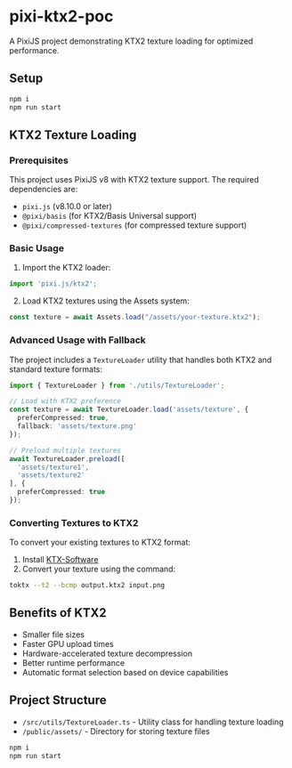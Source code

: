 # pixi-ktx2-poc

A PixiJS project demonstrating KTX2 texture loading for optimized performance.

## Setup

```bash
npm i
npm run start
```

## KTX2 Texture Loading

### Prerequisites

This project uses PixiJS v8 with KTX2 texture support. The required dependencies are:
- `pixi.js` (v8.10.0 or later)
- `@pixi/basis` (for KTX2/Basis Universal support)
- `@pixi/compressed-textures` (for compressed texture support)

### Basic Usage

1. Import the KTX2 loader:
```typescript
import 'pixi.js/ktx2';
```

2. Load KTX2 textures using the Assets system:
```typescript
const texture = await Assets.load("/assets/your-texture.ktx2");
```

### Advanced Usage with Fallback

The project includes a `TextureLoader` utility that handles both KTX2 and standard texture formats:

```typescript
import { TextureLoader } from './utils/TextureLoader';

// Load with KTX2 preference
const texture = await TextureLoader.load('assets/texture', {
  preferCompressed: true,
  fallback: 'assets/texture.png'
});

// Preload multiple textures
await TextureLoader.preload([
  'assets/texture1',
  'assets/texture2'
], {
  preferCompressed: true
});
```

### Converting Textures to KTX2

To convert your existing textures to KTX2 format:

1. Install [KTX-Software](https://github.com/KhronosGroup/KTX-Software)
2. Convert your texture using the command:
```bash
toktx --t2 --bcmp output.ktx2 input.png
```

## Benefits of KTX2

- Smaller file sizes
- Faster GPU upload times
- Hardware-accelerated texture decompression
- Better runtime performance
- Automatic format selection based on device capabilities

## Project Structure

- `/src/utils/TextureLoader.ts` - Utility class for handling texture loading
- `/public/assets/` - Directory for storing texture files

``` bash
npm i
npm run start
```

